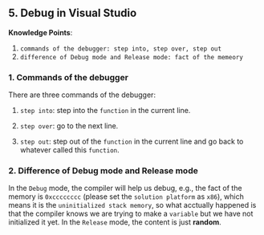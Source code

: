 ## 5. Debug in Visual Studio

**Knowledge Points**:

1. `commands of the debugger: step into, step over, step out`
2. `difference of Debug mode and Release mode: fact of the memeory`

### 1. Commands of the debugger

There are three commands of the debugger:

1. `step into`: step into the `function` in the current line.

2. `step over`: go to the next line.

3. `step out`: step out of the `function` in the current line and go back to whatever called this `function`.

### 2. Difference of Debug mode and Release mode

In the `Debug` mode, the compiler will help us debug, e.g., the fact of the memory is `0xcccccccc` (please set the `solution platform` as `x86`), which means it is the `uninitialized stack memory`, so what acctually happened is that the compiler knows we are trying to make a `variable` but we have not initialized it yet. In the `Release` mode, the content is just **random**.

